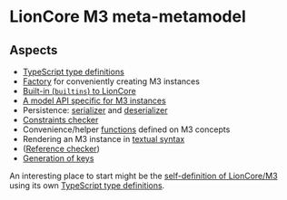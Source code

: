 # LionCore M3 meta-metamodel


## Aspects

* [TypeScript type definitions](./types.ts)
* [Factory](./factory.ts) for conveniently creating M3 instances
* [Built-in (`builtins`) to LionCore](./builtins.ts)
* [A model API specific for M3 instances](./api.ts)
* Persistence: [serializer](./serializer.ts) and [deserializer](./deserializer.ts)
* [Constraints checker](./constraints.ts)
* Convenience/helper [functions](./functions.ts) defined on M3 concepts
* Rendering an M3 instance in [textual syntax](./textual-syntax.ts)
* ([Reference checker](./reference-checker.ts))
* [Generation of keys](./key-generation.ts)

An interesting place to start might be the [self-definition of LionCore/M3](./lioncore.ts) using its own [TypeScript type definitions](./types.ts).

